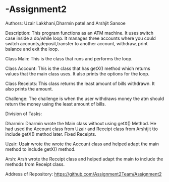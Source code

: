 # -Assignment2
Authors: Uzair Lakkhani,Dharmin patel and Arshjit Sansoe

Description: This program functions as an ATM machine. It uses switch case inside a do/while loop. It manages three accounts
where you could switch accounts,deposit,transfer to another account, withdraw, print balance and exit the loop.

Class Main:
This is the class that runs and performs the loop. 

Class Account:
This is the class that has getX() method which returns values that the main class uses. It also prints the options for the loop.

Class Receipts:
This class returns the least amount of bills withdrawn. It also prints the amount.

Challenge: The challenge is when the user withdraws money the atm should return the money using the least amount of bills.

Division of Tasks:

Dharmin:
Dharmin wrote the Main class without using getX() Method. He had used the Account class from Uzair and Receipt class from Arshtjit tto include getX() method later. Fixed Receipts.

Uzair:
Uzair wrote the wrote the Account class and helped adapt the main method to include getX() method.

Arsh:
Arsh wrote the Receipt class and helped adapt the main to include the methods from Receipt class.

Address of Repository: https://github.com/Assignment2Team/Assignment2
